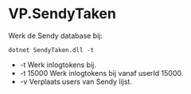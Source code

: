 # VP.SendyTaken

Werk de Sendy database bij:

```console
dotnet SendyTaken.dll -t
```

- -t Werk inlogtokens bij.
- -t 15000 Werk inlogtokens bij vanaf userId 15000.
- -v Verplaats users van Sendy lijst.
